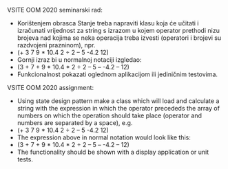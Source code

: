 VSITE OOM 2020 seminarski rad:

+ Korištenjem obrasca Stanje treba napraviti klasu koja će učitati i izračunati vrijednost za string s izrazom
u kojem operator prethodi nizu brojeva nad kojima se neka operacija treba izvesti (operatori i brojevi su
razdvojeni prazninom), npr.
+ (+ 3 7 9 * 10.4 2 ÷ 2 – 5 -4.2 12)
+ Gornji izraz bi u normalnoj notaciji izgledao:
+ (3 + 7 + 9 * 10.4 * 2 ÷ 2 – 5 – -4.2 – 12)
+ Funkcionalnost pokazati oglednom aplikacijom ili jediničnim testovima.


VSITE OOM 2020 assignment:

+ Using state design pattern make a class which will load and calculate a string with the expression 
in which the operator precededs the array of numbers on which the operation should take place (operator and numbers are
separated by a space), e.g.
+ (+ 3 7 9 * 10.4 2 ÷ 2 – 5 -4.2 12)
+ The expression above in normal notation would look like this:
+ (3 + 7 + 9 * 10.4 * 2 ÷ 2 – 5 – -4.2 – 12)
+ The functionality should be shown with a display application or unit tests.
